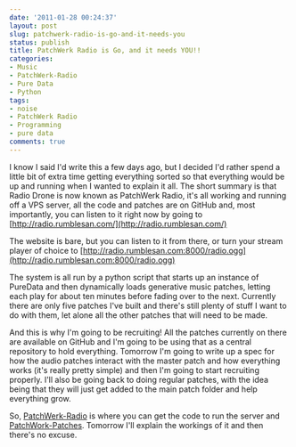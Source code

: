 ```yaml
---
date: '2011-01-28 00:24:37'
layout: post
slug: patchwerk-radio-is-go-and-it-needs-you
status: publish
title: PatchWerk Radio is Go, and it needs YOU!!
categories:
- Music
- PatchWerk-Radio
- Pure Data
- Python
tags:
- noise
- PatchWerk Radio
- Programming
- pure data
comments: true
---
```


I know I said I'd write this a few days ago, but I decided I'd rather spend a little bit of extra time getting everything sorted so that everything would be up and running when I wanted to explain it all. The short summary is that Radio Drone is now known as PatchWerk Radio, it's all working and running off a VPS server, all the code and patches are on GitHub and, most importantly, you can listen to it right now by going to [http://radio.rumblesan.com/](http://radio.rumblesan.com/)

The website is bare, but you can listen to it from there, or turn your stream player of choice to [http://radio.rumblesan.com:8000/radio.ogg](http://radio.rumblesan.com:8000/radio.ogg)

The system is all run by a python script that starts up an instance of PureData and then dynamically loads generative music patches, letting each play for about ten minutes before fading over to the next. Currently there are only five patches I've built and there's still plenty of stuff I want to do with them, let alone all the other patches that will need to be made.

And this is why I'm going to be recruiting! All the patches currently on there are available on GitHub and I'm going to be using that as a central repository to hold everything. Tomorrow I'm going to write up a spec for how the audio patches interact with the master patch and how everything works (it's really pretty simple)  and then I'm going to start recruiting properly. I'll also be going back to doing regular patches, with the idea being that they will just get added to the main patch folder and help everything grow.

So, [PatchWerk-Radio](https://github.com/rumblesan/PatchWerk-Radio) is where you can get the code to run the server and [PatchWork-Patches](https://github.com/rumblesan/Radio-Patches). Tomorrow I'll explain the workings of it and then there's no excuse.
